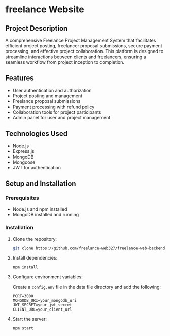 # freelance Website


## Project Description

A comprehensive Freelance Project Management System that facilitates efficient project posting, freelancer proposal submissions, secure payment processing, and effective project collaboration. This platform is designed to streamline interactions between clients and freelancers, ensuring a seamless workflow from project inception to completion.

## Features

- User authentication and authorization
- Project posting and management
- Freelance proposal submissions
- Payment processing with refund policy
- Collaboration tools for project participants
- Admin panel for user and project management

## Technologies Used

- Node.js
- Express.js
- MongoDB
- Mongoose
- JWT for authentication

## Setup and Installation

### Prerequisites

- Node.js and npm installed
- MongoDB installed and running

### Installation

1. Clone the repository:

    ```bash
    git clone https://github.com/freelance-web327/freelance-web-backend.git
    ```

2. Install dependencies:

    ```bash
    npm install
    ```

3. Configure environment variables:

    Create a `config.env` file in the data file directory and add the following:

    ```env
    PORT=3000
    MONGODB_URI=your_mongodb_uri
    JWT_SECRET=your_jwt_secret
    CLIENT_URL=your_client_url
    ```

4. Start the server:

    ```bash
    npm start
    ```


